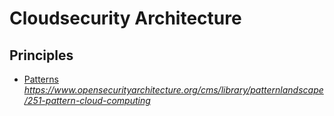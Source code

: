 Cloudsecurity Architecture
===========

Principles
--------
* [Patterns](https://www.opensecurityarchitecture.org/cms/library/patternlandscape/251-pattern-cloud-computing) _https://www.opensecurityarchitecture.org/cms/library/patternlandscape/251-pattern-cloud-computing_
